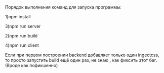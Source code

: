 Порядок выполнения команд для запуска программы:

 1)npm install
 
 3)npm run server
 
 2)npm run build
 
 4)npm run client

Если при первом построении backend добавляет только один ingectcss, то просто запустить build ещё один раз, не знаю , как фиксить этот баг. (Вроде как пофикшенно)
